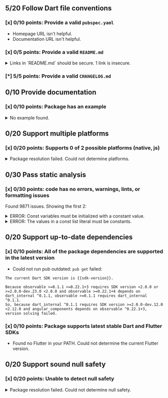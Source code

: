## 5/20 Follow Dart file conventions

### [x] 0/10 points: Provide a valid `pubspec.yaml`

* Homepage URL isn't helpful.
* Documentation URL isn't helpful.

### [x] 0/5 points: Provide a valid `README.md`

<details>
<summary>
Links in `README.md` should be secure. 1 link is insecure.
</summary>

`README.md:51:22`

```
   ╷
51 │ component's provided <a href="http://sass-lang.com/guide#topic-6">Sass mixins</a>.</p>
   │                      ^^^^^^^^^^^^^^^^^^^^^^^^^^^^^^^^^^^^^^^^^^^^^
   ╵
```

Use `https` URLs instead.
</details>

### [*] 5/5 points: Provide a valid `CHANGELOG.md`


## 0/10 Provide documentation

### [x] 0/10 points: Package has an example

<details>
<summary>
No example found.
</summary>

See [package layout](https://dart.dev/tools/pub/package-layout#examples) guidelines on how to add an example.
</details>

## 0/20 Support multiple platforms

### [x] 0/20 points: Supports 0 of 2 possible platforms (native, js)

<details>
<summary>
Package resolution failed. Could not determine platforms.
</summary>

Run `pub get` for more information.
</details>

## 0/30 Pass static analysis

### [x] 0/30 points: code has no errors, warnings, lints, or formatting issues

Found 9871 issues. Showing the first 2:

<details>
<summary>
ERROR: Const variables must be initialized with a constant value.
</summary>

`lib/angular_components.dart:229:3`

```
    ╷
229 │   ClickableTooltipTargetDirective,
    │   ^^^^^^^^^^^^^^^^^^^^^^^^^^^^^^^
    ╵
```

To reproduce make sure you are using [pedantic](https://pub.dev/packages/pedantic#using-the-lints) and run `dartanalyzer lib/angular_components.dart`
</details>
<details>
<summary>
ERROR: The values in a const list literal must be constants.
</summary>

`lib/angular_components.dart:229:3`

```
    ╷
229 │   ClickableTooltipTargetDirective,
    │   ^^^^^^^^^^^^^^^^^^^^^^^^^^^^^^^
    ╵
```

To reproduce make sure you are using [pedantic](https://pub.dev/packages/pedantic#using-the-lints) and run `dartanalyzer lib/angular_components.dart`
</details>

## 0/20 Support up-to-date dependencies

### [x] 0/10 points: All of the package dependencies are supported in the latest version

* Could not run pub outdated: `pub get` failed: 

 ```
The current Dart SDK version is {{sdk-version}}.

Because observable >=0.1.1 <=0.22.1+3 requires SDK version <2.0.0 or >=2.0.0-dev.23.0 <2.0.0 and observable >=0.22.1+4 depends on dart_internal ^0.1.1, observable >=0.1.1 requires dart_internal ^0.1.1.
So, because dart_internal ^0.1.1 requires SDK version >=2.0.0-dev.12.0 <2.12.0 and angular_components depends on observable ^0.22.1+3, version solving failed.
```

### [x] 0/10 points: Package supports latest stable Dart and Flutter SDKs

* Found no Flutter in your PATH. Could not determine the current Flutter version.

## 0/20 Support sound null safety

### [x] 0/20 points: Unable to detect null safety

<details>
<summary>
Package resolution failed. Could not determine null safety.
</summary>

Run `pub get` for more information.
</details>